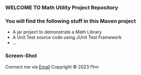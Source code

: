 ### WELCOME TO Math Utility Project Repository
### You will find the following stuff in this Maven project
* A jar project to demonstrate a Math Library
* A Unit Test source code using JUnit Test Framework
* ...
### Screen-Shot



Connect me via [Email](ttloc2411@gmail.com)
Copyright &copy; 2023 f1nn
